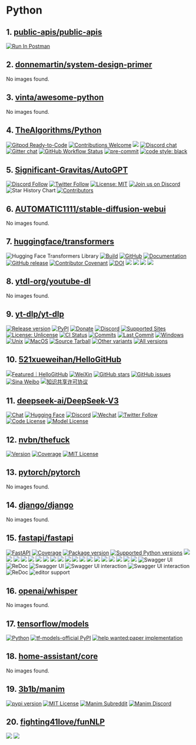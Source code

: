 <!-- 这是由脚本自动生成的文件，请勿直接修改此文件！ -->

# Python

## 1. [public-apis/public-apis](https://github.com/public-apis/public-apis)

[![Run In Postman](https://run.pstmn.io/button.svg)](https://god.gw.postman.com/run-collection/10131015-55145132-244c-448c-8e6f-8780866e4862?action=collection%2Ffork&#38;source=rip_markdown&#38;collection-url=entityId%3D10131015-55145132-244c-448c-8e6f-8780866e4862%26entityType%3Dcollection%26workspaceId%3D2b7498b6-6d91-4fa8-817f-608441fe42a8)

## 2. [donnemartin/system-design-primer](https://github.com/donnemartin/system-design-primer)

No images found.

## 3. [vinta/awesome-python](https://github.com/vinta/awesome-python)

No images found.

## 4. [TheAlgorithms/Python](https://github.com/TheAlgorithms/Python)

[![Gitpod Ready-to-Code](https://img.shields.io/badge/Gitpod-Ready--to--Code-blue?logo=gitpod&#38;style=flat-square)](https://gitpod.io/#https://github.com/TheAlgorithms/Python)
[![Contributions Welcome](https://img.shields.io/static/v1.svg?label=Contributions&#38;message=Welcome&#38;color=0059b3&#38;style=flat-square)](https://github.com/TheAlgorithms/Python/blob/master/CONTRIBUTING.md)
![](https://img.shields.io/github/repo-size/TheAlgorithms/Python.svg?label=Repo%20size&#38;style=flat-square)
[![Discord chat](https://img.shields.io/discord/808045925556682782.svg?logo=discord&#38;colorB=7289DA&#38;style=flat-square)](https://the-algorithms.com/discord)
[![Gitter chat](https://img.shields.io/badge/Chat-Gitter-ff69b4.svg?label=Chat&#38;logo=gitter&#38;style=flat-square)](https://gitter.im/TheAlgorithms/community)
[![GitHub Workflow Status](https://img.shields.io/github/actions/workflow/status/TheAlgorithms/Python/build.yml?branch=master&#38;label=CI&#38;logo=github&#38;style=flat-square)](https://github.com/TheAlgorithms/Python/actions)
[![pre-commit](https://img.shields.io/badge/pre--commit-enabled-brightgreen?logo=pre-commit&#38;logoColor=white&#38;style=flat-square)](https://github.com/pre-commit/pre-commit)
[![code style: black](https://img.shields.io/static/v1?label=code%20style&#38;message=black&#38;color=black&#38;style=flat-square)](https://github.com/psf/black)

## 5. [Significant-Gravitas/AutoGPT](https://github.com/Significant-Gravitas/AutoGPT)

[![Discord Follow](https://dcbadge.vercel.app/api/server/autogpt?style=flat)](https://discord.gg/autogpt)
[![Twitter Follow](https://img.shields.io/twitter/follow/Auto_GPT?style=social)](https://twitter.com/Auto_GPT)
[![License: MIT](https://img.shields.io/badge/License-MIT-yellow.svg)](https://opensource.org/licenses/MIT)
[![Join us on Discord](https://invidget.switchblade.xyz/autogpt)](https://discord.gg/autogpt)
![Star History Chart](https://api.star-history.com/svg?repos=Significant-Gravitas/AutoGPT&#38;type=Date)
[![Contributors](https://contrib.rocks/image?repo=Significant-Gravitas/AutoGPT&#38;max=1000&#38;columns=10)](https://github.com/Significant-Gravitas/AutoGPT/graphs/contributors)

## 6. [AUTOMATIC1111/stable-diffusion-webui](https://github.com/AUTOMATIC1111/stable-diffusion-webui)

No images found.

## 7. [huggingface/transformers](https://github.com/huggingface/transformers)

![Hugging Face Transformers Library](https://huggingface.co/datasets/huggingface/documentation-images/raw/main/transformers-logo-light.svg)
[![Build](https://img.shields.io/circleci/build/github/huggingface/transformers/main)](https://circleci.com/gh/huggingface/transformers)
[![GitHub](https://img.shields.io/github/license/huggingface/transformers.svg?color=blue)](https://github.com/huggingface/transformers/blob/main/LICENSE)
[![Documentation](https://img.shields.io/website/http/huggingface.co/docs/transformers/index.svg?down_color=red&#38;down_message=offline&#38;up_message=online)](https://huggingface.co/docs/transformers/index)
[![GitHub release](https://img.shields.io/github/release/huggingface/transformers.svg)](https://github.com/huggingface/transformers/releases)
[![Contributor Covenant](https://img.shields.io/badge/Contributor%20Covenant-v2.0%20adopted-ff69b4.svg)](https://github.com/huggingface/transformers/blob/main/CODE_OF_CONDUCT.md)
[![DOI](https://zenodo.org/badge/155220641.svg)](https://zenodo.org/badge/latestdoi/155220641)
[![](https://huggingface.co/datasets/huggingface/documentation-images/resolve/main/course_banner.png)](https://hf.co/course)
![](https://huggingface.co/datasets/huggingface/documentation-images/resolve/main/coco_sample.png)
![](https://huggingface.co/datasets/huggingface/documentation-images/resolve/main/coco_sample_post_processed.png)
![](https://img.shields.io/endpoint?url=https://huggingface.co/api/shields/models&#38;color=brightgreen)

## 8. [ytdl-org/youtube-dl](https://github.com/ytdl-org/youtube-dl)

No images found.

## 9. [yt-dlp/yt-dlp](https://github.com/yt-dlp/yt-dlp)

[![Release version](https://img.shields.io/github/v/release/yt-dlp/yt-dlp?color=brightgreen&#38;label=Download&#38;style=for-the-badge)](#installation)
[![PyPI](https://img.shields.io/badge/-PyPI-blue.svg?logo=pypi&#38;labelColor=555555&#38;style=for-the-badge)](https://pypi.org/project/yt-dlp)
[![Donate](https://img.shields.io/badge/_-Donate-red.svg?logo=githubsponsors&#38;labelColor=555555&#38;style=for-the-badge)](Collaborators.md#collaborators)
[![Discord](https://img.shields.io/discord/807245652072857610?color=blue&#38;labelColor=555555&#38;label=&#38;logo=discord&#38;style=for-the-badge)](https://discord.gg/H5MNcFW63r)
[![Supported Sites](https://img.shields.io/badge/-Supported_Sites-brightgreen.svg?style=for-the-badge)](supportedsites.md)
[![License: Unlicense](https://img.shields.io/badge/-Unlicense-blue.svg?style=for-the-badge)](LICENSE)
[![CI Status](https://img.shields.io/github/actions/workflow/status/yt-dlp/yt-dlp/core.yml?branch=master&#38;label=Tests&#38;style=for-the-badge)](https://github.com/yt-dlp/yt-dlp/actions)
[![Commits](https://img.shields.io/github/commit-activity/m/yt-dlp/yt-dlp?label=commits&#38;style=for-the-badge)](https://github.com/yt-dlp/yt-dlp/commits)
[![Last Commit](https://img.shields.io/github/last-commit/yt-dlp/yt-dlp/master?label=&#38;style=for-the-badge&#38;display_timestamp=committer)](https://github.com/yt-dlp/yt-dlp/pulse/monthly)
[![Windows](https://img.shields.io/badge/-Windows_x64-blue.svg?style=for-the-badge&#38;logo=windows)](https://github.com/yt-dlp/yt-dlp/releases/latest/download/yt-dlp.exe)
[![Unix](https://img.shields.io/badge/-Linux/BSD-red.svg?style=for-the-badge&#38;logo=linux)](https://github.com/yt-dlp/yt-dlp/releases/latest/download/yt-dlp)
[![MacOS](https://img.shields.io/badge/-MacOS-lightblue.svg?style=for-the-badge&#38;logo=apple)](https://github.com/yt-dlp/yt-dlp/releases/latest/download/yt-dlp_macos)
[![Source Tarball](https://img.shields.io/badge/-Source_tar-green.svg?style=for-the-badge)](https://github.com/yt-dlp/yt-dlp/releases/latest/download/yt-dlp.tar.gz)
[![Other variants](https://img.shields.io/badge/-Other-grey.svg?style=for-the-badge)](#release-files)
[![All versions](https://img.shields.io/badge/-All_Versions-lightgrey.svg?style=for-the-badge)](https://github.com/yt-dlp/yt-dlp/releases)

## 10. [521xueweihan/HelloGitHub](https://github.com/521xueweihan/HelloGitHub)

[![Featured｜HelloGitHub](https://abroad.hellogithub.com/v1/widgets/recommend.svg?rid=d4aae58ddbf34f0799bf3e8f965e0d70&#38;claim_uid=8MKvZoxaWt)](https://hellogithub.com/repository/d4aae58ddbf34f0799bf3e8f965e0d70)
[![WeiXin](https://img.shields.io/badge/Talk-%E5%BE%AE%E4%BF%A1%E7%BE%A4-brightgreen.svg?style=popout-square)](https://raw.githubusercontent.com/521xueweihan/img_logo/master/logo/weixin.png)
[![GitHub stars](https://img.shields.io/github/stars/521xueweihan/HelloGitHub.svg?style=popout-square)](https://github.com/521xueweihan/HelloGitHub/stargazers)
[![GitHub issues](https://img.shields.io/github/issues/521xueweihan/HelloGitHub.svg?style=popout-square)](https://github.com/521xueweihan/HelloGitHub/issues)
[![Sina Weibo](https://img.shields.io/badge/%E6%96%B0%E6%B5%AA-Weibo-red.svg?style=popout-square)](https://weibo.com/hellogithub)
[![知识共享许可协议](https://licensebuttons.net/l/by-nc-nd/4.0/88x31.png)](https://creativecommons.org/licenses/by-nc-nd/4.0/deed.zh)

## 11. [deepseek-ai/DeepSeek-V3](https://github.com/deepseek-ai/DeepSeek-V3)

[![Chat](https://img.shields.io/badge/🤖%20Chat-DeepSeek%20V3-536af5?color=536af5&#38;logoColor=white)](https://chat.deepseek.com/)
[![Hugging Face](https://img.shields.io/badge/%F0%9F%A4%97%20Hugging%20Face-DeepSeek%20AI-ffc107?color=ffc107&#38;logoColor=white)](https://huggingface.co/deepseek-ai)
[![Discord](https://img.shields.io/badge/Discord-DeepSeek%20AI-7289da?logo=discord&#38;logoColor=white&#38;color=7289da)](https://discord.gg/Tc7c45Zzu5)
[![Wechat](https://img.shields.io/badge/WeChat-DeepSeek%20AI-brightgreen?logo=wechat&#38;logoColor=white)](https://github.com/deepseek-ai/DeepSeek-V2/blob/main/figures/qr.jpeg?raw=true)
[![Twitter Follow](https://img.shields.io/badge/Twitter-deepseek_ai-white?logo=x&#38;logoColor=white)](https://twitter.com/deepseek_ai)
[![Code License](https://img.shields.io/badge/Code_License-MIT-f5de53?&#38;color=f5de53)](https://github.com/deepseek-ai/DeepSeek-V3/blob/main/LICENSE-CODE)
[![Model License](https://img.shields.io/badge/Model_License-Model_Agreement-f5de53?&#38;color=f5de53)](https://github.com/deepseek-ai/DeepSeek-V3/blob/main/LICENSE-MODEL)

## 12. [nvbn/thefuck](https://github.com/nvbn/thefuck)

[![Version](https://img.shields.io/pypi/v/thefuck.svg?label=version)](https://pypi.python.org/pypi/thefuck/)
[![Coverage](https://img.shields.io/coveralls/nvbn/thefuck.svg)](https://coveralls.io/github/nvbn/thefuck)
[![MIT License](https://img.shields.io/badge/license-MIT-007EC7.svg)](LICENSE.md)

## 13. [pytorch/pytorch](https://github.com/pytorch/pytorch)

No images found.

## 14. [django/django](https://github.com/django/django)

No images found.

## 15. [fastapi/fastapi](https://github.com/fastapi/fastapi)

[![FastAPI](https://fastapi.tiangolo.com/img/logo-margin/logo-teal.png)](https://fastapi.tiangolo.com)
[![Coverage](https://coverage-badge.samuelcolvin.workers.dev/fastapi/fastapi.svg)](https://coverage-badge.samuelcolvin.workers.dev/redirect/fastapi/fastapi)
[![Package version](https://img.shields.io/pypi/v/fastapi?color=%2334D058&#38;label=pypi%20package)](https://pypi.org/project/fastapi)
[![Supported Python versions](https://img.shields.io/pypi/pyversions/fastapi.svg?color=%2334D058)](https://pypi.org/project/fastapi)
[![](https://fastapi.tiangolo.com/img/sponsors/blockbee.png)](https://blockbee.io?ref=fastapi)
[![](https://fastapi.tiangolo.com/img/sponsors/platform-sh.png)](https://platform.sh/try-it-now/?utm_source=fastapi-signup&#38;utm_medium=banner&#38;utm_campaign=FastAPI-signup-June-2023)
[![](https://fastapi.tiangolo.com/img/sponsors/porter.png)](https://www.porter.run)
[![](https://fastapi.tiangolo.com/img/sponsors/bump-sh.svg)](https://bump.sh/fastapi?utm_source=fastapi&#38;utm_medium=referral&#38;utm_campaign=sponsor)
[![](https://fastapi.tiangolo.com/img/sponsors/scalar.svg)](https://github.com/scalar/scalar/?utm_source=fastapi&#38;utm_medium=website&#38;utm_campaign=main-badge)
[![](https://fastapi.tiangolo.com/img/sponsors/propelauth.png)](https://www.propelauth.com/?utm_source=fastapi&#38;utm_campaign=1223&#38;utm_medium=mainbadge)
[![](https://fastapi.tiangolo.com/img/sponsors/coherence.png)](https://www.withcoherence.com/?utm_medium=advertising&#38;utm_source=fastapi&#38;utm_campaign=website)
[![](https://fastapi.tiangolo.com/img/sponsors/mongodb.png)](https://www.mongodb.com/developer/languages/python/python-quickstart-fastapi/?utm_campaign=fastapi_framework&#38;utm_source=fastapi_sponsorship&#38;utm_medium=web_referral)
[![](https://fastapi.tiangolo.com/img/sponsors/zuplo.png)](https://zuplo.link/fastapi-gh)
[![](https://fastapi.tiangolo.com/img/sponsors/liblab.png)](https://liblab.com?utm_source=fastapi)
[![](https://fastapi.tiangolo.com/img/sponsors/render.svg)](https://docs.render.com/deploy-fastapi?utm_source=deploydoc&#38;utm_medium=referral&#38;utm_campaign=fastapi)
[![](https://fastapi.tiangolo.com/img/sponsors/coderabbit.png)](https://www.coderabbit.ai/?utm_source=fastapi&#38;utm_medium=badge&#38;utm_campaign=fastapi)
[![](https://fastapi.tiangolo.com/img/sponsors/haystack-fastapi.svg)](https://github.com/deepset-ai/haystack/)
[![](https://fastapi.tiangolo.com/img/sponsors/databento.svg)](https://databento.com/)
[![](https://fastapi.tiangolo.com/img/sponsors/speakeasy.png)](https://speakeasy.com?utm_source=fastapi+repo&#38;utm_medium=github+sponsorship)
[![](https://fastapi.tiangolo.com/img/sponsors/svix.svg)](https://www.svix.com/)
[![](https://fastapi.tiangolo.com/img/sponsors/stainless.png)](https://www.stainlessapi.com/?utm_source=fastapi&#38;utm_medium=referral)
[![](https://fastapi.tiangolo.com/img/sponsors/permit.png)](https://www.permit.io/blog/implement-authorization-in-fastapi?utm_source=github&#38;utm_medium=referral&#38;utm_campaign=fastapi)
[![](https://typer.tiangolo.com/img/logo-margin/logo-margin-vector.svg)](https://typer.tiangolo.com)
![Swagger UI](https://fastapi.tiangolo.com/img/index/index-01-swagger-ui-simple.png)
![ReDoc](https://fastapi.tiangolo.com/img/index/index-02-redoc-simple.png)
![Swagger UI](https://fastapi.tiangolo.com/img/index/index-03-swagger-02.png)
![Swagger UI interaction](https://fastapi.tiangolo.com/img/index/index-04-swagger-03.png)
![Swagger UI interaction](https://fastapi.tiangolo.com/img/index/index-05-swagger-04.png)
![ReDoc](https://fastapi.tiangolo.com/img/index/index-06-redoc-02.png)
![editor support](https://fastapi.tiangolo.com/img/vscode-completion.png)

## 16. [openai/whisper](https://github.com/openai/whisper)

No images found.

## 17. [tensorflow/models](https://github.com/tensorflow/models)

[![Python](https://img.shields.io/pypi/pyversions/tensorflow.svg?style=plastic)](https://badge.fury.io/py/tensorflow)
[![tf-models-official PyPI](https://badge.fury.io/py/tf-models-official.svg)](https://badge.fury.io/py/tf-models-official)
[![help wanted:paper implementation](https://img.shields.io/github/issues/tensorflow/models/help%20wanted%3Apaper%20implementation)](https://github.com/tensorflow/models/labels/help%20wanted%3Apaper%20implementation)

## 18. [home-assistant/core](https://github.com/home-assistant/core)

No images found.

## 19. [3b1b/manim](https://github.com/3b1b/manim)

[![pypi version](https://img.shields.io/pypi/v/manimgl?logo=pypi)](https://pypi.org/project/manimgl/)
[![MIT License](https://img.shields.io/badge/license-MIT-blue.svg?style=flat)](http://choosealicense.com/licenses/mit/)
[![Manim Subreddit](https://img.shields.io/reddit/subreddit-subscribers/manim.svg?color=ff4301&#38;label=reddit&#38;logo=reddit)](https://www.reddit.com/r/manim/)
[![Manim Discord](https://img.shields.io/discord/581738731934056449.svg?label=discord&#38;logo=discord)](https://discord.com/invite/bYCyhM9Kz2)

## 20. [fighting41love/funNLP](https://github.com/fighting41love/funNLP)

[![](https://img.shields.io/github/stars/fighting41love/funnlp?style=social)](https://github.com/fighting41love/funnlp)
[![](https://img.shields.io/badge/dynamic/json?color=blue&#38;label=%E7%9F%A5%E4%B9%8E%E5%85%B3%E6%B3%A8&#38;query=%24.data.totalSubs&#38;url=https%3A%2F%2Fapi.spencerwoo.com%2Fsubstats%2F%3Fsource%3Dzhihu%26queryKey%3Dmountain-blue-64)](https://www.zhihu.com/people/mountain-blue-64)

